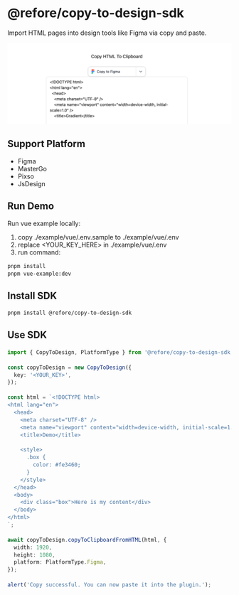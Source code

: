 # @refore/copy-to-design-sdk

Import HTML pages into design tools like Figma via copy and paste.

![](./assets/example-screenshot.png)

## Support Platform

- Figma
- MasterGo
- Pixso
- JsDesign

## Run Demo

Run vue example locally:

1. copy ./example/vue/.env.sample to ./example/vue/.env
2. replace <YOUR_KEY_HERE> in ./example/vue/.env
3. run command:

```bash
pnpm install
pnpm vue-example:dev
```

## Install SDK

```bash
pnpm install @refore/copy-to-design-sdk
```

## Use SDK

```typescript
import { CopyToDesign, PlatformType } from '@refore/copy-to-design-sdk';

const copyToDesign = new CopyToDesign({
  key: '<YOUR_KEY>',
});

const html = `<!DOCTYPE html>
<html lang="en">
  <head>
    <meta charset="UTF-8" />
    <meta name="viewport" content="width=device-width, initial-scale=1.0" />
    <title>Demo</title>

    <style>
      .box {
        color: #fe3460;
      }
    </style>
  </head>
  <body>
    <div class="box">Here is my content</div>
  </body>
</html>
`;

await copyToDesign.copyToClipboardFromHTML(html, {
  width: 1920,
  height: 1080,
  platform: PlatformType.Figma,
});

alert('Copy successful. You can now paste it into the plugin.');
```
